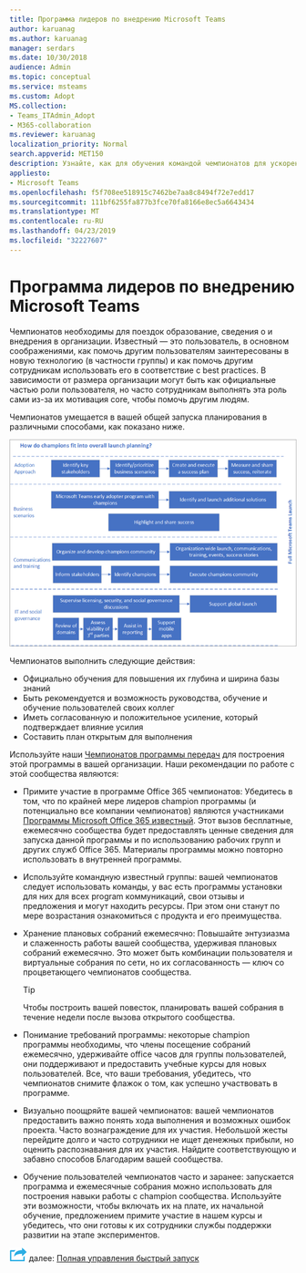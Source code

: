 ```yaml
---
title: Программа лидеров по внедрению Microsoft Teams
author: karuanag
ms.author: karuanag
manager: serdars
ms.date: 10/30/2018
audience: Admin
ms.topic: conceptual
ms.service: msteams
ms.custom: Adopt
MS.collection:
- Teams_ITAdmin_Adopt
- M365-collaboration
ms.reviewer: karuanag
localization_priority: Normal
search.appverid: MET150
description: Узнайте, как для обучения командой чемпионатов для ускорения освоения группами.
appliesto:
- Microsoft Teams
ms.openlocfilehash: f5f708ee518915c7462be7aa8c8494f72e7edd17
ms.sourcegitcommit: 111bf6255fa877b3fce70fa8166e8ec5a6643434
ms.translationtype: MT
ms.contentlocale: ru-RU
ms.lasthandoff: 04/23/2019
ms.locfileid: "32227607"
---
```

# <a name="create-your-champions-program-for-microsoft-teams"></a>Программа лидеров по внедрению Microsoft Teams

Чемпионатов необходимы для поездок образование, сведения о и внедрения в организации. Известный — это пользователь, в основном соображениями, как помочь другим пользователям заинтересованы в новую технологию (в частности группы) и как помочь другим сотрудникам использовать его в соответствие с best practices. В зависимости от размера организации могут быть как официальные частью роли пользователя, но часто сотрудникам выполнять эта роль сами из-за их мотивация core, чтобы помочь другим людям.

Чемпионатов умещается в вашей общей запуска планирования в различными способами, как показано ниже.

![Планирование запуска и чемпионатов](media/teams-adoption-champions.png)

Чемпионатов выполнить следующие действия:

- Официально обучения для повышения их глубина и ширина базы знаний
- Быть рекомендуется и возможность руководства, обучение и обучение пользователей своих коллег
- Иметь согласованную и положительное усиление, который подтверждает влияние усилия
- Составить план открытым для выполнения

Используйте наши [Чемпионатов программы передач](https://go.microsoft.com/fwlink/?linkid=854665) для построения этой программы в вашей организации. Наши рекомендации по работе с этой сообщества являются:

- Примите участие в программе Office 365 чемпионатов: Убедитесь в том, что по крайней мере лидеров champion программы (и потенциально все компании чемпионатов) являются участниками [Программы Microsoft Office 365 известный](https://aka.ms/O365Champions). Этот вызов бесплатные, ежемесячно сообщества будет предоставлять ценные сведения для запуска данной программы и по использованию рабочих групп и других служб Office 365. Материалы программы можно повторно использовать в внутренней программы.

- Используйте командную известный группы: вашей чемпионатов следует использовать команды, у вас есть программы установки для них для всех program коммуникаций, свои отзывы и предложения и могут находить ресурсы.  При этом они станут по мере возрастания ознакомиться с продукта и его преимущества.

- Хранение плановых собраний ежемесячно: Повышайте энтузиазма и слаженность работы вашей сообщества, удерживая плановых собраний ежемесячно. Это может быть комбинации пользователя и виртуальные собрания по сети, но их согласованность — ключ со процветающего чемпионатов сообщества.

    > [!TIP]
    > Чтобы построить вашей повесток, планировать вашей собрания в течение недели после вызова открытого сообщества. 

- Понимание требований программы: некоторые champion программы необходимы, что члены посещение собраний ежемесячно, удерживайте office часов для группы пользователей, они поддерживают и предоставить учебные курсы для новых пользователей. Все, что ваши требования, убедитесь, что чемпионатов снимите флажок о том, как успешно участвовать в программе.

- Визуально поощряйте вашей чемпионатов: вашей чемпионатов предоставить важно понять хода выполнения и возможных ошибок проекта. Часто вознаграждение для их участия. Небольшой жесты перейдите долго и часто сотрудники не ищет денежных прибыли, но оценить распознавания для их участия. Найдите соответствующую и забавно способов Благодарим вашей сообщества. 

- Обучение пользователей чемпионатов часто и заранее: запускается программа и ежемесячные собрания можно использовать для построения навыки работы с champion сообщества. Используйте эти возможности, чтобы включать их на плате, их начальной обучение, предложением примите участие в нашем курсы и убедитесь, что они готовы к их сотрудники службы поддержки развитии на этапе экспериментов.  

![Далее действия значок](media/teams-adoption-next-icon.png) далее: [Полная управления быстрый запуск](teams-adoption-governance-quick-start.md)

